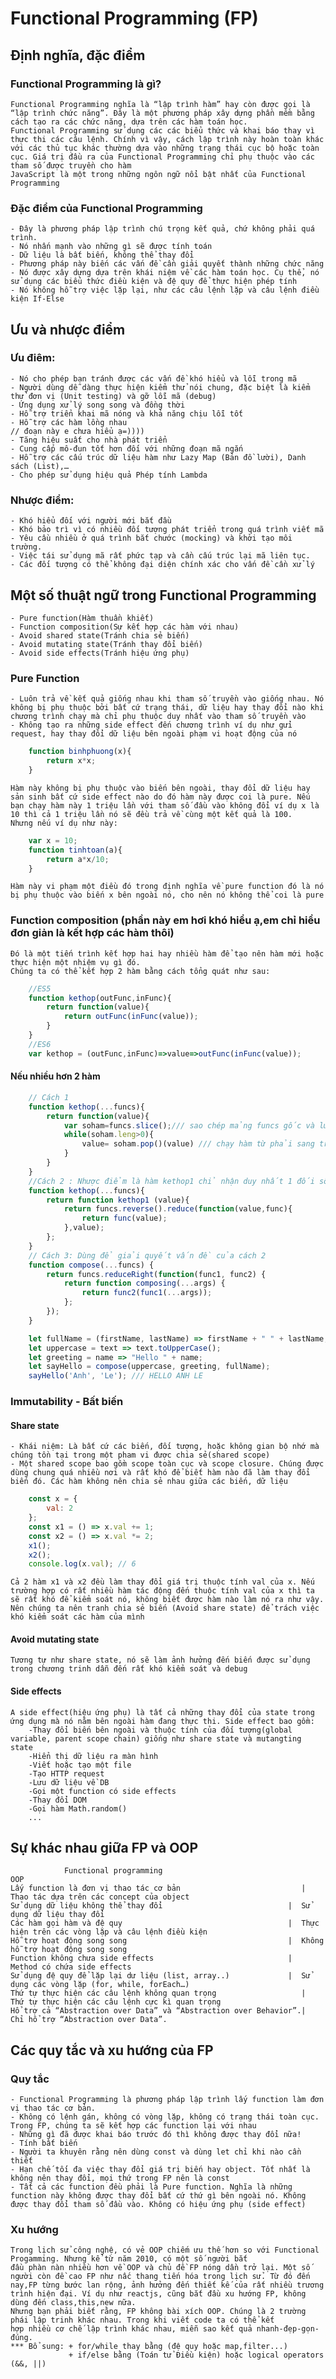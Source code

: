 # Functional Programming (FP)
## Định nghĩa, đặc điểm
### Functional Programming là gì?
    Functional Programming nghĩa là “lập trình hàm” hay còn được gọi là “lập trình chức năng”. Đây là một phương pháp xây dựng phần mềm bằng cách tạo ra các chức năng, dựa trên các hàm toán học.
    Functional Programming sử dụng các các biểu thức và khai báo thay vì thực thi các câu lệnh. Chính vì vậy, cách lập trình này hoàn toàn khác với các thủ tục khác thường dựa vào những trạng thái cục bộ hoặc toàn cục. Giá trị đầu ra của Functional Programming chỉ phụ thuộc vào các tham số được truyền cho hàm
    JavaScript là một trong những ngôn ngữ nổi bật nhất của Functional Programming
### Đặc điểm của Functional Programming
    - Đây là phương pháp lập trình chú trọng kết quả, chứ không phải quá trình.
    - Nó nhấn mạnh vào những gì sẽ được tính toán
    - Dữ liệu là bất biến, không thể thay đổi
    - Phương pháp này biến các vấn đề cần giải quyết thành những chức năng
    - Nó được xây dựng dựa trên khái niệm về các hàm toán học. Cụ thể, nó sử dụng các biểu thức điều kiện và đệ quy để thực hiện phép tính
    - Nó không hỗ trợ việc lặp lại, như các câu lệnh lặp và câu lệnh điều kiện If-Else
## Ưu và nhược điểm
### Ưu điêm:
    - Nó cho phép bạn tránh được các vấn đề khó hiểu và lỗi trong mã
    - Người dùng dễ dàng thực hiện kiểm thử nói chung, đặc biệt là kiểm thử đơn vị (Unit testing) và gỡ lỗi mã (debug)
    - Ứng dụng xử lý song song và đồng thời
    - Hỗ trợ triển khai mã nóng và khả năng chịu lỗi tốt
    - Hỗ trợ các hàm lồng nhau
    // đoạn này e chưa hiểu ạ=))))
    - Tăng hiệu suất cho nhà phát triển
    - Cung cấp mô-đun tốt hơn đối với những đoạn mã ngắn
    - Hỗ trợ các cấu trúc dữ liệu hàm như Lazy Map (Bản đồ lười), Danh sách (List),…
    - Cho phép sử dụng hiệu quả Phép tính Lambda
### Nhược điểm:
    - Khó hiểu đối với người mới bắt đầu
    - Khó bảo trì vì có nhiều đối tượng phát triển trong quá trình viết mã
    - Yêu cầu nhiều ở quá trình bắt chước (mocking) và khởi tạo môi trường.
    - Việc tái sử dụng mã rất phức tạp và cần cấu trúc lại mã liên tục.
    - Các đối tượng có thể không đại diện chính xác cho vấn đề cần xử lý
## Một số thuật ngữ trong Functional Programming
    - Pure function(Hàm thuần khiết)
    - Function composition(Sự kết hợp các hàm với nhau)
    - Avoid shared state(Tránh chia sẻ biến)
    - Avoid mutating state(Tránh thay đổi biến)
    - Avoid side effects(Tránh hiệu ứng phụ)
### Pure Function
    - Luôn trả về kết quả giống nhau khi tham số truyền vào giống nhau. Nó không bị phụ thuộc bởi bất cứ trạng thái, dữ liệu hay thay đổi nào khi chương trình chạy mà chỉ phụ thuộc duy nhất vào tham số truyền vào
    - Không tạo ra những side effect đến chương trình ví dụ như gửi request, hay thay đổi dữ liệu bên ngoài phạm vi hoạt động của nó
```javascript
    function binhphuong(x){
        return x*x;
    }
```
    Hàm này không bị phụ thuộc vào biến bên ngoài, thay đổi dữ liệu hay sản sinh bất cứ side effect nào do đó hàm này được coi là pure. Nếu bạn chạy hàm này 1 triệu lần với tham số đầu vào không đổi ví dụ x là 10 thì cả 1 triệu lần nó sẽ đều trả về cùng một kết quả là 100.
    Nhưng nếu ví dụ như này:
```javascript
    var x = 10;
    function tinhtoan(a){
        return a*x/10;
    }
```
    Hàm này vi phạm một điều đó trong định nghĩa về pure function đó là nó bị phụ thuộc vào biến x bên ngoài nó, cho nên nó không thể coi là pure
### Function composition (phần này em hơi khó hiểu ạ,em chỉ hiểu đơn giản là kết hợp các hàm thôi)
    Đó là một tiến trình kết hợp hai hay nhiều hàm để tạo nên hàm mới hoặc thực hiện một nhiệm vụ gì đó.
    Chúng ta có thể kết hợp 2 hàm bằng cách tổng quát như sau:
```javascript
    //ES5
    function kethop(outFunc,inFunc){
        return function(value){
            return outFunc(inFunc(value));
        }
    }
    //ES6
    var kethop = (outFunc,inFunc)=>value=>outFunc(inFunc(value));
```
#### Nếu nhiều hơn 2 hàm
```javascript
    // Cách 1
    function kethop(...funcs){
        return function(value){
            var soham=funcs.slice();/// sao chép mảng funcs gốc và lưu vào biến soham
            while(soham.leng>0){
                value= soham.pop()(value) /// chạy hàm từ phải sang trái nên ta phải dùng pop()
            }
        }
    }
    //Cách 2 : Nhược điểm là hàm kethop1 chỉ nhận duy nhất 1 đối sô. thức tế ta ở ngoài ta phải dùng nhiều đối số khác nhau.
    function kethop(...funcs){
        return function kethop1 (value){
            return funcs.reverse().reduce(function(value,func){
                return func(value);
            },value);
        };
    }
    // Cách 3: Dùng để giải quyết vấn đề của cách 2
    function compose(...funcs) {
        return funcs.reduceRight(function(func1, func2) {
            return function composing(...args) {
                return func2(func1(...args));
            };
        });
    }

    let fullName = (firstName, lastName) => firstName + " " + lastName;
    let uppercase = text => text.toUpperCase();
    let greeting = name => "Hello " + name;
    let sayHello = compose(uppercase, greeting, fullName);
    sayHello('Anh', 'Le'); /// HELLO ANH LE
```
### Immutability - Bất biến
#### Share state
    - Khái niệm: Là bất cứ các biến, đối tượng, hoặc không gian bộ nhớ mà chúng tồn tại trong một pham vi được chia sẻ(shared scope)
    - Một shared scope bao gồm scope toàn cục và scope closure. Chúng được dùng chung quá nhiều nơi và rất khó để biết hàm nào đã làm thay đổi biến đó. Các hàm không nên chia sẻ nhau giữa các biến, dữ liệu
```javascript
    const x = {
        val: 2
    };
    const x1 = () => x.val += 1;
    const x2 = () => x.val *= 2;
    x1();
    x2();
    console.log(x.val); // 6
```
    Cả 2 hàm x1 và x2 đều làm thay đổi giá trị thuộc tính val của x. Nếu trường hợp có rất nhiều hàm tác động đến thuộc tính val của x thì ta sẽ rất khó để kiểm soát nó, không biết được hàm nào làm nó ra như vậy.
    Nên chúng ta nên tranh chia sẻ biến (Avoid share state) để trách việc khó kiểm soát các hàm của mình
#### Avoid mutating state
    Tương tự như share state, nó sẽ làm ảnh hưởng đến biến được sử dụng trong chương trinh dẫn đến rất khó kiểm soát và debug
#### Side effects
    A side effect(hiệu ứng phụ) là tất cả những thay đổi của state trong ứng dụng mà nó nằm bên ngoài hàm đang thực thi. Side effect bao gồm:
        -Thay đổi biến bên ngoài và thuộc tính của đối tượng(global variable, parent scope chain) giống như share state và mutangting state
        -Hiển thị dữ liệu ra màn hình
        -Viết hoặc tạo một file
        -Tạo HTTP request
        -Lưu dữ liệu về DB
        -Gọi một function có side effects
        -Thay đổi DOM
        -Gọi hàm Math.random()
        ...
## Sự khác nhau giữa FP và OOP
                Functional programming	                                                OOP
    Lấy function là đơn vị thao tác cơ bản	                         |  Thao tác dựa trên các concept của object
    Sử dụng dữ liệu không thể thay đổi	                          |  Sử dụng dữ liệu thay đổi
    Các hàm gọi hàm và đệ quy	                                  |  Thực hiện trên các vòng lặp và câu lệnh điều kiện
    Hỗ trợ hoạt động song song	                                  |  Không hỗ trợ hoạt động song song
    Function không chưa side effects	                          |  Method có chứa side effects
    Sử dụng đệ quy để lặp lại dư liệu (list, array..)	          |  Sử dụng các vòng lặp (for, while, forEach…)
    Thứ tự thực hiện các câu lệnh không quan trọng	                 |  Thứ tự thực hiện các câu lệnh cực kì quan trọng
    Hổ trợ cả “Abstraction over Data” và “Abstraction over Behavior”.|	Chỉ hổ trợ “Abstraction over Data”.
## Các quy tắc và xu hướng của FP
### Quy tắc
    - Functional Programming là phương pháp lập trình lấy function làm đơn vị thao tác cơ bản.
    - Không có lệnh gán, không có vòng lặp, không có trạng thái toàn cục. Trong FP, chúng ta sẽ kết hợp các function lại với nhau
    - Những gì đã được khai báo trước đó thì không được thay đổi nữa!
    - Tính bất biến
    - Người ta khuyên rằng nên dùng const và dùng let chỉ khi nào cần thiết
    - Hạn chế tối đa việc thay đổi giá trị biến hay object. Tốt nhất là không nên thay đổi, mọi thứ trong FP nên là const
    - Tất cả các function đều phải là Pure function. Nghĩa là những function này không được thay đổi bất cứ thứ gì bên ngoài nó. Không được thay đổi tham số đầu vào. Không có hiệu ứng phụ (side effect)
### Xu hướng
    Trong lịch sử công nghệ, có vẻ OOP chiếm ưu thế hơn so với Functional Progamming. Nhưng kể từ năm 2010, có một số người bắt
    đầu phàn nàn nhiều hơn về OOP và chủ đề FP nóng dần trở lại. Một số người còn đề cao FP như nấc thang tiến hóa trong lịch sử. Từ đó đến nay,FP từng bước lan rộng, ảnh hưởng đến thiết kế của rất nhiều trương trình hiện đại. Ví dụ như reactjs, cũng bắt đầu xu hướng FP, không dùng đến class,this,new nữa.
    Nhưng bạn phải biết rằng, FP không bài xích OOP. Chúng là 2 trường phái lập trinh khác nhau. Trong khi viết code ta có thể kết
    hợp nhiều cơ chế lập trình khác nhau, miễn sao kết quả nhanh-đẹp-gọn-đúng.
    *** Bổ sung: + for/while thay bằng (đệ quy hoặc map,filter...) 
                 + if/else bằng (Toán tử Điều kiện) hoặc logical operators (&&, ||)
